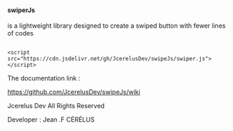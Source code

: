 #### swiperJs 
is a lightweight library designed to create
a swiped button with fewer lines of codes

<pre><code>
&lt;script src="https://cdn.jsdelivr.net/gh/JcerelusDev/swipeJs/swiper.js"&gt;&lt;/script&gt;
</code></pre>
The documentation link :

https://github.com/JcerelusDev/swipeJs/wiki



Jcerelus Dev All Rights Reserved 

Developer : Jean .F CÉRÉLUS
